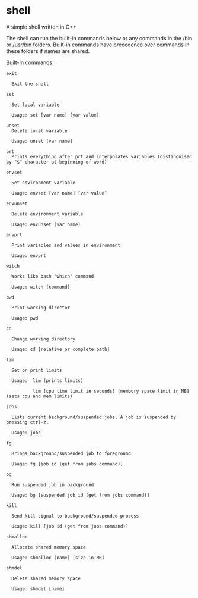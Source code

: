 # shell
A simple shell written in C++

The shell can run the built-in commands below or any commands in the /bin or /usr/bin folders.
Built-in commands have precedence over commands in these folders if names are shared. 

Built-In commands:
  
    exit
  
      Exit the shell
    
    set
    
      Set local variable
    
      Usage: set [var name] [var value]
    
    unset
      Delete local variable
    
      Usage: unset [var name]
  
    prt
      Prints everything after prt and interpolates variables (distinguised by "$" character at beginning of word)
  
    envset
      
      Set environment variable
      
      Usage: envset [var name] [var value]
    
    envunset
      
      Delete environment variable
      
      Usage: envunset [var name]
    
    envprt
    
      Print variables and values in environment
    
      Usage: envprt
  
    witch
    
      Works like bash "which" command
    
      Usage: witch [command]
  
    pwd
      
      Print working director
      
      Usage: pwd

    cd
      
      Change working directory
      
      Usage: cd [relative or complete path]

    lim
      
      Set or print limits
      
      Usage:  lim (prints limits)
              
              lim [cpu time limit in seconds] [membory space limit in MB] (sets cpu and mem limits)

    jobs
      
      Lists current background/suspended jobs. A job is suspended by pressing ctrl-z.
      
      Usage: jobs

    fg
      
      Brings background/suspended job to foreground
      
      Usage: fg [job id (get from jobs command)]

    bg
      
      Run suspended job in background
      
      Usage: bg [suspended job id (get from jobs command)]

    kill
      
      Send kill signal to background/suspended process
      
      Usage: kill [job id (get from jobs command)]

    shmalloc
      
      Allocate shared memory space
      
      Usage: shmalloc [name] [size in MB]

    shmdel
      
      Delete shared memory space
      
      Usage: shmdel [name]

